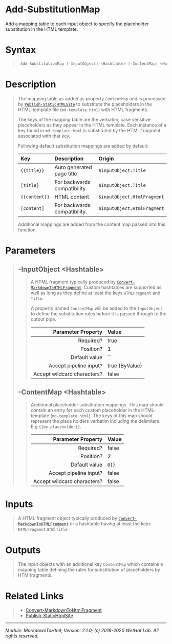 ﻿# Add-SubstitutionMap

Add a mapping table to each input object to specify the placeholder substitution in the HTML template.

# Syntax

<blockquote>

```PowerShell
 Add-SubstitutionMap [-InputObject] <Hashtable> [-ContentMap] <Hashtable>  [<CommonParameters>] 
```


</blockquote>

# Description

<blockquote>

The mapping table as added as property `ContentMap` and is processed by
[`Publish-StaticHTMLSite`](Publish-StaticHTMLSite.md) to substitute the placeholders in the
HTML-template file (`md-template.html`) with HTML fragments.

The keys of the mapping table are the verbatim, case sensitive placeholders as they appear in the
HTML template. Each instance of a key found in `md-template.html` is substituted by the HTML fragment
associated with that key.

Following default substitution mappings are added by default:

| Key | Description                            | Origin                      |
|:------------- | :--------------------------- | :-------------------------- |
| `{{title}}`   | Auto generated page title    | `$inputObject.Title`        |
| `[title]`     | For backwards compatibility. | `$inputObject.Title`        |
| `{{content}}` | HTML content                 | `$inputObject.HtmlFragment` |
| `[content]`   | For backwards compatibility. | `$inputObject.HtmlFragment` |

Additional mappings are added from the content map passed into this function.

</blockquote>

# Parameters

<blockquote>



## -InputObject \<Hashtable\>

<blockquote>

A HTML fragment typically produced by [`Convert-MarkdownToHTMLFragment`](Convert-MarkdownToHTMLFragment.md).
Custom hashtables are supported as well as long as they define at least the keys `HTMLFragment` and `Title`.

A property named `ContentMap` will be added to the `InputObject` to define the substitution rules before it
is passed through to the output pipe.

Parameter Property         | Value
--------------------------:|:----------
Required?                  | true
Position?                  | 1
Default value              | ``
Accept pipeline input?     | true (ByValue)
Accept wildcard characters?| false

</blockquote>
 

## -ContentMap \<Hashtable\>

<blockquote>

Additional placeholder substitution mappings. This map should contain an entry for each custom placeholder
in the HTML-template (`md-template.html`). The keys of this map should represent the place holders verbatim
including the delimiters. E.g `{{my-placeholder}}`.

Parameter Property         | Value
--------------------------:|:----------
Required?                  | false
Position?                  | 2
Default value              | `@{}`
Accept pipeline input?     | false
Accept wildcard characters?| false

</blockquote>


</blockquote>


# Inputs

<blockquote>

A HTML fragment object typically produced by [`Convert-MarkdownToHTMLFragment`](Convert-MarkdownToHTMLFragment.md)
or a hashtable having at least the keys `HTMLFragment` and `Title`

</blockquote>

# Outputs

<blockquote>

The input objects with an additional key `ContentMap` which contains a mapping table defining the
rules for substitution of placeholders by HTM fragments.

</blockquote>

# Related Links

<blockquote>


* [Convert-MarkdownToHtmlFragment](Convert-MarkdownToHtmlFragment.md) 
* [Publish-StaticHtmlSite](Publish-StaticHtmlSite.md)

</blockquote>

---

<cite>Module: MarkdownToHtml; Version: 2.1.0; (c) 2018-2020 WetHat Lab. All rights reserved.</cite>
